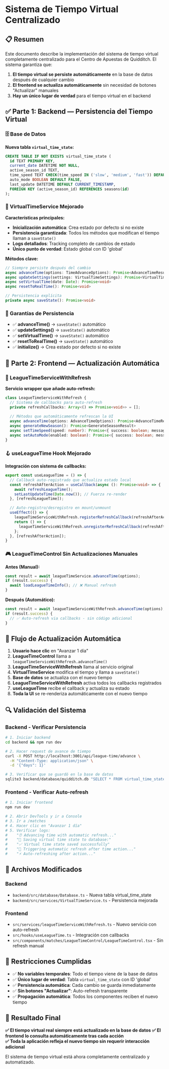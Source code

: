 # Sistema de Tiempo Virtual Centralizado

## 📋 Resumen

Este documento describe la implementación del sistema de tiempo virtual completamente centralizado para el Centro de Apuestas de Quidditch. El sistema garantiza que:

1. **El tiempo virtual se persiste automáticamente** en la base de datos después de cualquier cambio
2. **El frontend se actualiza automáticamente** sin necesidad de botones "Actualizar" manuales
3. **Hay un único lugar de verdad** para el tiempo virtual en el backend

## ✅ Parte 1: Backend — Persistencia del Tiempo Virtual

### 🗄️ Base de Datos

**Nueva tabla `virtual_time_state`:**
```sql
CREATE TABLE IF NOT EXISTS virtual_time_state (
  id TEXT PRIMARY KEY,
  current_date DATETIME NOT NULL,
  active_season_id TEXT,
  time_speed TEXT CHECK(time_speed IN ('slow', 'medium', 'fast')) DEFAULT 'medium',
  auto_mode BOOLEAN DEFAULT FALSE,
  last_update DATETIME DEFAULT CURRENT_TIMESTAMP,
  FOREIGN KEY (active_season_id) REFERENCES seasons(id)
);
```

### 🔧 VirtualTimeService Mejorado

**Características principales:**
- **Inicialización automática**: Crea estado por defecto si no existe
- **Persistencia garantizada**: Todos los métodos que modifican el tiempo llaman a `saveState()`
- **Logs detallados**: Tracking completo de cambios de estado
- **Único punto de verdad**: Estado global con ID 'global'

**Métodos clave:**
```typescript
// Siempre persiste después del cambio
async advanceTime(options: TimeAdvanceOptions): Promise<AdvanceTimeResult>
async updateSettings(settings: VirtualTimeSettings): Promise<VirtualTimeState>
async setVirtualTime(date: Date): Promise<void>
async resetToRealTime(): Promise<void>

// Persistencia explícita
private async saveState(): Promise<void>
```

### 🔐 Garantías de Persistencia

- ✅ **advanceTime()** → `saveState()` automático
- ✅ **updateSettings()** → `saveState()` automático  
- ✅ **setVirtualTime()** → `saveState()` automático
- ✅ **resetToRealTime()** → `saveState()` automático
- ✅ **initialize()** → Crea estado por defecto si no existe

## 🔁 Parte 2: Frontend — Actualización Automática

### 🚀 LeagueTimeServiceWithRefresh

**Servicio wrapper que añade auto-refresh:**
```typescript
class LeagueTimeServiceWithRefresh {
  // Sistema de callbacks para auto-refresh
  private refreshCallbacks: Array<() => Promise<void>> = [];
  
  // Métodos que automáticamente refrescan la UI
  async advanceTime(options: AdvanceTimeOptions): Promise<AdvanceTimeResult>
  async generateNewSeason(): Promise<GenerateSeasonResult>
  async setTimeSpeed(speed: number): Promise<{ success: boolean; message: string }>
  async setAutoMode(enabled: boolean): Promise<{ success: boolean; message: string }>
}
```

### 🪝 useLeagueTime Hook Mejorado

**Integración con sistema de callbacks:**
```typescript
export const useLeagueTime = () => {
  // Callback auto-registrado que actualiza estado local
  const refreshAfterAction = useCallback(async (): Promise<void> => {
    await refreshLeagueTime();
    setLastUpdateTime(Date.now()); // Fuerza re-render
  }, [refreshLeagueTime]);

  // Auto-registro/desregistro en mount/unmount
  useEffect(() => {
    leagueTimeServiceWithRefresh.registerRefreshCallback(refreshAfterAction);
    return () => {
      leagueTimeServiceWithRefresh.unregisterRefreshCallback(refreshAfterAction);
    };
  }, [refreshAfterAction]);
}
```

### 🎮 LeagueTimeControl Sin Actualizaciones Manuales

**Antes (Manual):**
```typescript
const result = await leagueTimeService.advanceTime(options);
if (result.success) {
  await loadLeagueTimeInfo(); // ❌ Manual refresh
}
```

**Después (Automático):**
```typescript
const result = await leagueTimeServiceWithRefresh.advanceTime(options);
if (result.success) {
  // ✅ Auto-refresh via callbacks - sin código adicional
}
```

## 🎯 Flujo de Actualización Automática

1. **Usuario hace clic** en "Avanzar 1 día"
2. **LeagueTimeControl** llama a `leagueTimeServiceWithRefresh.advanceTime()`
3. **LeagueTimeServiceWithRefresh** llama al servicio original
4. **VirtualTimeService** modifica el tiempo y llama a `saveState()`
5. **Base de datos** se actualiza con el nuevo tiempo
6. **LeagueTimeServiceWithRefresh** activa todos los callbacks registrados
7. **useLeagueTime** recibe el callback y actualiza su estado
8. **Toda la UI** se re-renderiza automáticamente con el nuevo tiempo

## 🔍 Validación del Sistema

### Backend - Verificar Persistencia
```bash
# 1. Iniciar backend
cd backend && npm run dev

# 2. Hacer request de avance de tiempo
curl -X POST http://localhost:3001/api/league-time/advance \
  -H "Content-Type: application/json" \
  -d '{"days": 1}'

# 3. Verificar que se guardó en la base de datos
sqlite3 backend/database/quidditch.db "SELECT * FROM virtual_time_state WHERE id='global';"
```

### Frontend - Verificar Auto-refresh
```bash
# 1. Iniciar frontend
npm run dev

# 2. Abrir DevTools y ir a Console
# 3. Ir a /matches
# 4. Hacer clic en "Avanzar 1 día"
# 5. Verificar logs:
#    "⏰ Advancing time with automatic refresh..."
#    "💾 Saving virtual time state to database:"
#    "✅ Virtual time state saved successfully"
#    "🔄 Triggering automatic refresh after time action..."
#    "⚡ Auto-refreshing after action..."
```

## 📁 Archivos Modificados

### Backend
- `backend/src/database/Database.ts` - Nueva tabla virtual_time_state
- `backend/src/services/VirtualTimeService.ts` - Persistencia mejorada

### Frontend  
- `src/services/leagueTimeServiceWithRefresh.ts` - Nuevo servicio con auto-refresh
- `src/hooks/useLeagueTime.ts` - Integración con callbacks
- `src/components/matches/LeagueTimeControl/LeagueTimeControl.tsx` - Sin refresh manual

## 🚨 Restricciones Cumplidas

- ✅ **No variables temporales**: Todo el tiempo viene de la base de datos
- ✅ **Único lugar de verdad**: Tabla `virtual_time_state` con ID 'global'  
- ✅ **Persistencia automática**: Cada cambio se guarda inmediatamente
- ✅ **Sin botones "Actualizar"**: Auto-refresh transparente
- ✅ **Propagación automática**: Todos los componentes reciben el nuevo tiempo

## 🎉 Resultado Final

**✅ El tiempo virtual real siempre está actualizado en la base de datos**
**✅ El frontend lo consulta automáticamente tras cada acción**  
**✅ Toda la aplicación refleja el nuevo tiempo sin requerir interacción adicional**

El sistema de tiempo virtual está ahora completamente centralizado y automatizado.
